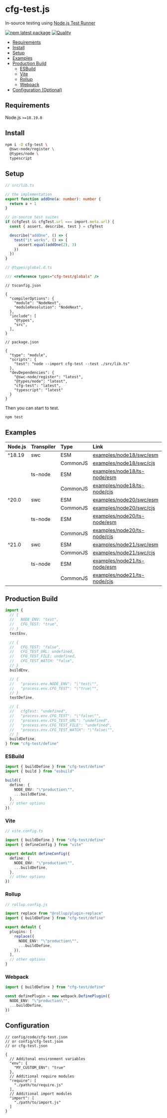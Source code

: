 # cfg-test.js

In-source testing using [Node.js Test Runner](https://nodejs.org/api/test.html)

[![npm latest package](https://img.shields.io/npm/v/cfg-test/latest.svg)](https://www.npmjs.com/package/cfg-test)
[![Quality](https://github.com/tai-kun/cfg-test.js/actions/workflows/quality.yaml/badge.svg)](https://github.com/tai-kun/cfg-test.js/actions/workflows/quality.yaml)

- [Requirements](#requirements)
- [Install](#install)
- [Setup](#setup)
- [Examples](#examples)
- [Production Build](#production-build)
  - [ESBuild](#esbuild)
  - [Vite](#vite)
  - [Rollup](#rollup)
  - [Webpack](#webpack)
- [Configuration (Optional)](#configuration)

## Requirements

Node.js `>=18.19.0`

## Install

```bash
npm i -D cfg-test \
  @swc-node/register \
  @types/node \
  typescript
```

## Setup

```ts
// src/lib.ts

// the implementation
export function addOne(a: number): number {
  return a + 1
}

// in-source test suites
if (cfgTest && cfgTest.url === import.meta.url) {
  const { assert, describe, test } = cfgTest

  describe("addOne", () => {
    test("it works", () => {
      assert.equal(addOne(2), 3)
    })
  })
}
```

```ts
// @types/global.d.ts

/// <reference types="cfg-test/globals" />
```

```json5
// tsconfig.json

{
  "compilerOptions": {
    "module": "NodeNext",
    "moduleResolution": "NodeNext",
  },
  "include": [
    "@types",
    "src",
  ],
}
```

```json5
// package.json

{
  "type": "module",
  "scripts": {
    "test": "node --import cfg-test --test ./src/lib.ts"
  },
  "devDependencies": {
    "@swc-node/register": "latest",
    "@types/node": "latest",
    "cfg-test": "latest",
    "typescript": "latest"
  }
}
```

Then you can start to test.

```bash
npm test
```

## Examples

|Node.js|Transpiler|Type    |Link                                                      |
|:------|:---------|:-------|:---------------------------------------------------------|
|^18.19 |swc       |ESM     |[examples/node18/swc/esm](examples/node18/swc/esm)        |
|       |          |CommonJS|[examples/node18/swc/cjs](examples/node18/swc/cjs)        |
|       |ts-node   |ESM     |[examples/node18/ts-node/esm](examples/node18/ts-node/esm)|
|       |          |CommonJS|[examples/node18/ts-node/cjs](examples/node18/ts-node/cjs)|
|^20.0  |swc       |ESM     |[examples/node20/swc/esm](examples/node20/swc/esm)        |
|       |          |CommonJS|[examples/node20/swc/cjs](examples/node20/swc/cjs)        |
|       |ts-node   |ESM     |[examples/node20/ts-node/esm](examples/node20/ts-node/esm)|
|       |          |CommonJS|[examples/node20/ts-node/cjs](examples/node20/ts-node/cjs)|
|^21.0  |swc       |ESM     |[examples/node21/swc/esm](examples/node21/swc/esm)        |
|       |          |CommonJS|[examples/node21/swc/cjs](examples/node21/swc/cjs)        |
|       |ts-node   |ESM     |[examples/node21/ts-node/esm](examples/node21/ts-node/esm)|
|       |          |CommonJS|[examples/node21/ts-node/cjs](examples/node21/ts-node/cjs)|

## Production Build

```ts
import {
  // {
  //   NODE_ENV: "test",
  //   CFG_TEST: "true",
  // }
  testEnv,

  // {
  //   CFG_TEST: "false",
  //   CFG_TEST_URL: undefined,
  //   CFG_TEST_FILE: undefined,
  //   CFG_TEST_WATCH: "false",
  // }
  buildEnv,

  // {
  //   "process.env.NODE_ENV": "\"test\"",
  //   "process.env.CFG_TEST": "\"true\"",
  // }
  testDefine,

  // {
  //   cfgTest: "undefined",
  //   "process.env.CFG_TEST": "\"false\"",
  //   "process.env.CFG_TEST_URL": "undefined",
  //   "process.env.CFG_TEST_FILE": "undefined",
  //   "process.env.CFG_TEST_WATCH": "\"false\"",
  // }
  buildDefine,
} from "cfg-test/define"
```

### ESBuild

```ts
import { buildDefine } from "cfg-test/define"
import { build } from "esbuild"

build({
  define: {
    NODE_ENV: "\"production\"",
    ...buildDefine,
  },
  // other options
})
```

### Vite

```ts
// vite.config.ts

import { buildDefine } from "cfg-test/define"
import { defineConfig } from "vite"

export default defineConfig({
  define: {
    NODE_ENV: "\"production\"",
    ...buildDefine,
  },
  // other options
})
```

### Rollup

```ts
// rollup.config.js

import replace from "@rollup/plugin-replace"
import { buildDefine } from "cfg-test/define"

export default {
  plugins: [
    replace({ 
      NODE_ENV: "\"production\"",
      ...buildDefine,
    }),
  ],
  // other options
}
```

### Webpack

```ts
import { buildDefine } from "cfg-test/define"

const definePlugin = new webpack.DefinePlugin({
  NODE_ENV: "\"production\"",
  ...buildDefine,
})
```

## Configuration

```json5
// config/code/cfg-test.json
// or config/cfg-test.json
// or cfg-test.json

{
  // Additonal environment variables
  "env": {
    "MY_CUSTOM_ENV": "true"
  },
  // Additional require modules
  "require": [
    "./path/to/require.js"
  ],
  // Additional import modules
  "import": [
    "./path/to/import.js"
  ]
}
```
